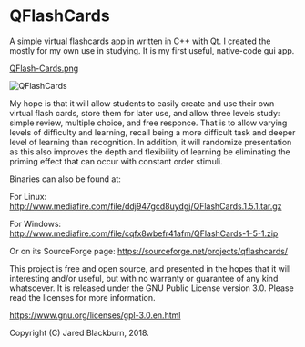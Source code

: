 # QFlashCards

A simple virtual flashcards app in written in C++ with Qt. I created the mostly for my own use 
in studying.  It is my first useful, native-code gui app.

[QFlash-Cards.png](https://postimg.cc/pm8nD6SB)

![QFlashCards](https://s20.postimg.org/g43w4pbl9/QFlash_Cards.png)

My hope is that it will allow students to easily create and use their own virtual flash cards,
store them for later use, and allow three levels study: simple review, multiple choice, and 
free responce.  That is to allow varying levels of difficulty and learning, recall being a 
more difficult task and deeper level of learning than recognition.  In addition, it will randomize 
presentation as this also improves the depth and flexibility of learning be eliminating the 
priming effect that can occur with constant order stimuli.

Binaries can also be found at:

For Linux: http://www.mediafire.com/file/ddj947gcd8uydgj/QFlashCards.1.5.1.tar.gz
  
For Windows: http://www.mediafire.com/file/cqfx8wbefr41afm/QFlashCards-1-5-1.zip

Or on its SourceForge page: https://sourceforge.net/projects/qflashcards/

This project is free and open source, and presented in the hopes that it will interesting and/or 
useful, but with no warranty or guarantee of any kind whatsoever.  It is released under the 
GNU Public License version 3.0.  Please read the licenses for more information.

https://www.gnu.org/licenses/gpl-3.0.en.html

Copyright (C) Jared Blackburn, 2018.

